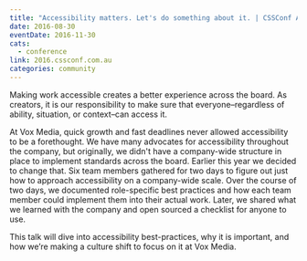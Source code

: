 ```yaml
---
title: "Accessibility matters. Let's do something about it. | CSSConf Australia"
date: 2016-08-30
eventDate: 2016-11-30
cats:
  - conference
link: 2016.cssconf.com.au
categories: community
---
```


Making work accessible creates a better experience across the board. As creators, it is our responsibility to make sure that everyone–regardless of ability, situation, or context–can access it.

At Vox Media, quick growth and fast deadlines never allowed accessibility to be a forethought. We have many advocates for accessibility throughout the company, but originally, we didn't have a company-wide structure in place to implement standards across the board. Earlier this year we decided to change that. Six team members gathered for two days to figure out just how to approach accessibility on a company-wide scale. Over the course of two days, we documented role-specific best practices and how each team member could implement them into their actual work. Later, we shared what we learned with the company and open sourced a checklist for anyone to use.

This talk will dive into accessibility best-practices, why it is important, and how we’re making a culture shift to focus on it at Vox Media.